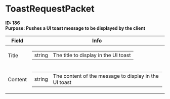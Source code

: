 # ToastRequestPacket

**ID: 186**  
**Purpose: Pushes a UI toast message to be displayed by the client**  

<table><thead><tr><th>Field</th><th>Info</th></tr></thead><tbody>
<tr><td>Title</td><td><table><tbody><tr><td>string</td><td>The title to display in the UI toast</td></tr></tbody></table></td></tr>
<tr><td>Content</td><td><table><tbody><tr><td>string</td><td>The content of the message to display in the UI toast</td></tr></tbody></table></td></tr>
</tbody></table>